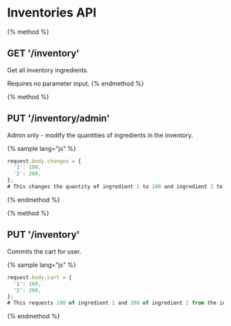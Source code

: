 # Inventories API

{% method %}
## GET '/inventory'

Get all inventory ingredients.

Requires no parameter input.
{% endmethod %}

{% method %}
## PUT '/inventory/admin'

Admin only - modify the quantities of ingredients in the inventory.

{% sample lang="js" %}
```js
request.body.changes = {
  '1': 100,
  '2': 200,
};
# This changes the quantity of ingredient 1 to 100 and ingredient 2 to 200.
```
{% endmethod %}

{% method %}
## PUT '/inventory'

Commits the cart for user.

{% sample lang="js" %}
```js
request.body.cart = {
  '1': 100,
  '2': 200,
};
# This requests 100 of ingredient 1 and 200 of ingredient 2 from the inventory.
```
{% endmethod %}